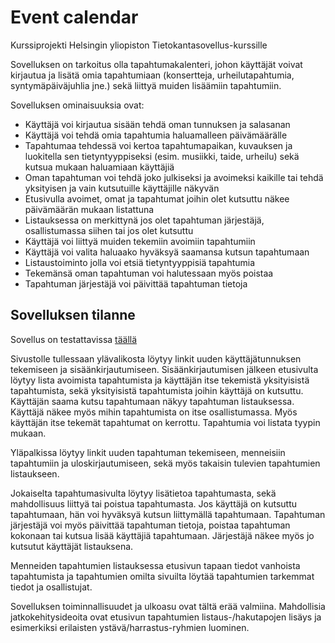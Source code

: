 # Event calendar
Kurssiprojekti Helsingin yliopiston Tietokantasovellus-kurssille

Sovelluksen on tarkoitus olla tapahtumakalenteri, johon käyttäjät voivat kirjautua ja lisätä omia tapahtumiaan (konsertteja, urheilutapahtumia, syntymäpäiväjuhlia jne.) sekä liittyä muiden lisäämiin tapahtumiin.

Sovelluksen ominaisuuksia ovat:
* Käyttäjä voi kirjautua sisään tehdä oman tunnuksen ja salasanan
* Käyttäjä voi tehdä omia tapahtumia haluamalleen päivämäärälle
* Tapahtumaa tehdessä voi kertoa tapahtumapaikan, kuvauksen ja luokitella sen tietyntyyppiseksi (esim. musiikki, taide, urheilu) sekä kutsua mukaan haluamiaan käyttäjiä
* Oman tapahtuman voi tehdä joko julkiseksi ja avoimeksi kaikille tai tehdä yksityisen ja vain kutsutuille käyttäjille näkyvän
* Etusivulla avoimet, omat ja tapahtumat joihin olet kutsuttu näkee päivämäärän mukaan listattuna
* Listauksessa on merkittynä jos olet tapahtuman järjestäjä, osallistumassa siihen tai jos olet kutsuttu
* Käyttäjä voi liittyä muiden tekemiin avoimiin tapahtumiin
* Käyttäjä voi valita haluaako hyväksyä saamansa kutsun tapahtumaan
* Listaustoiminto jolla voi etsiä tietyntyyppisiä tapahtumia 
* Tekemänsä oman tapahtuman voi halutessaan myös poistaa
* Tapahtuman järjestäjä voi päivittää tapahtuman tietoja

## Sovelluksen tilanne
Sovellus on testattavissa [täällä](https://event--calendar.herokuapp.com/)

Sivustolle tullessaan ylävalikosta löytyy linkit uuden käyttäjätunnuksen tekemiseen ja sisäänkirjautumiseen. Sisäänkirjautumisen jälkeen etusivulta löytyy lista avoimista tapahtumista ja käyttäjän itse tekemistä yksityisistä tapahtumista, sekä yksityisistä tapahtumista joihin käyttäjä on kutsuttu. Käyttäjän saama kutsu tapahtumaan näkyy tapahtuman listauksessa. Käyttäjä näkee myös mihin tapahtumista on itse osallistumassa. Myös käyttäjän itse tekemät tapahtumat on kerrottu. Tapahtumia voi listata tyypin mukaan.

Yläpalkissa löytyy linkit uuden tapahtuman tekemiseen, menneisiin tapahtumiin ja uloskirjautumiseen, sekä myös takaisin tulevien tapahtumien listaukseen.

Jokaiselta tapahtumasivulta löytyy lisätietoa tapahtumasta, sekä mahdollisuus liittyä tai poistua tapahtumasta. Jos käyttäjä on kutsuttu tapahtumaan, hän voi hyväksyä kutsun liittymällä tapahtumaan. Tapahtuman järjestäjä voi myös päivittää tapahtuman tietoja, poistaa tapahtuman kokonaan tai kutsua lisää käyttäjiä tapahtumaan. Järjestäjä näkee myös jo kutsutut käyttäjät listauksena. 

Menneiden tapahtumien listauksessa etusivun tapaan tiedot vanhoista tapahtumista ja tapahtumien omilta sivuilta löytää tapahtumien tarkemmat tiedot ja osallistujat.

Sovelluksen toiminnallisuudet ja ulkoasu ovat tältä erää valmiina. Mahdollisia jatkokehitysideoita ovat etusivun tapahtumien listaus-/hakutapojen lisäys ja esimerkiksi erilaisten ystävä/harrastus-ryhmien luominen.
